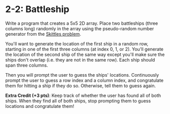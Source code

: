 # 2-2: Battleship

Write a program that creates a 5x5 2D array. Place two battleships (three columns long) randomly in the array using the pseudo-random number generator from the [Skittles problem](https://docs.cs50.net/2016/ap/problems/skittles/skittles.html).

You'll want to generate the location of the first ship in a random row, starting in one of the first three columns (at index 0, 1, or 2). You'll generate the location of the second ship of the same way except you'll make sure the ships don't overlap (i.e. they are not in the same row). Each ship should span three columns.

Then you will prompt the user to guess the ships' locations. Continuously prompt the user to guess a row index and a column index, and congratulate them for hitting a ship if they do so. Otherwise, tell them to guess again.

**Extra Credit (+3 pts)**: Keep track of whether the user has found all of both ships. When they find all of both ships, stop prompting them to guess locations and congratulate them!
